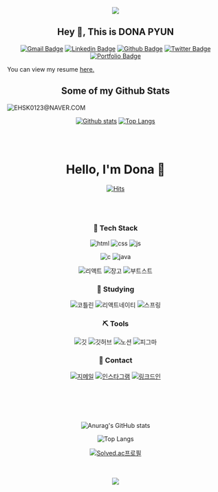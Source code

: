 <div align="center">
<img src="https://capsule-render.vercel.app/api?type=waving&color=BDBDC8&height=150&section=header" />

## Hey 👋, This is DONA PYUN
[![Gmail Badge](https://img.shields.io/badge/-EHSK0123@NAVER.COM-c14438?style=flat&logo=Gmail&logoColor=white&link=mailto:EHSK0123@NAVER.COM)](mailto:EHSK0123@NAVER.COM) 
[![Linkedin Badge](https://img.shields.io/badge/-EHSK0123@NAVER.COM-0072b1?style=flat&logo=Linkedin&logoColor=white&link=https://www.linkedin.com/in/EHSK0123@NAVER.COM/)](https://www.linkedin.com/in/EHSK0123@NAVER.COM/) [![Github Badge](https://img.shields.io/badge/-EHSK0123@NAVER.COM-grey?style=flat&logo=github&logoColor=white&link=https://github.com/EHSK0123@NAVER.COM/)](https://www.github.com/EHSK0123@NAVER.COM/) [![Twitter Badge](https://img.shields.io/badge/-EHSK0123@NAVER.COM-00acee?style=flat&logo=twitter&logoColor=white&link=https://twitter.com/EHSK0123@NAVER.COM/)](https://www.twitter.com/EHSK0123@NAVER.COM/) [![Portfolio Badge](https://img.shields.io/badge/portfolio-web-blue?style=flat&link=EHSK0123@NAVER.COM/)](EHSK0123@NAVER.COM/) <p align='left'> You can view my resume <a href='EHSK0123@NAVER.COM ' target=_blank><u>here</u>.</a></p>
## Some of my Github Stats
<p align=left> <img src=https://komarev.com/ghpvc/?username=EHSK0123@NAVER.COM alt=EHSK0123@NAVER.COM /> </p>

[![Github stats](https://github-readme-stats.vercel.app/api?username=EHSK0123@NAVER.COM&show_icons=true&include_all_commits=true)](https://github.com/EHSK0123@NAVER.COM/github-readme-stats)
[![Top Langs](https://github-readme-stats.vercel.app/api/top-langs/?username=EHSK0123@NAVER.COM&layout=compact)](https://github.com/EHSK0123@NAVER.COM/github-readme-stats)


<br/><br/>
# Hello, I'm Dona 👋

<!-- 방문자 수 체크 -->
[![Hits](https://hits.seeyoufarm.com/api/count/incr/badge.svg?url=https%3A%2F%2Fgithub.com%2Fdona0123&count_bg=%2379C83D&title_bg=%23555555&icon=&icon_color=%23E7E7E7&title=hits&edge_flat=false)](https://github.com/dona0123)        
<br/><br/><br/>




### 🚀 Tech Stack 
![html](https://img.shields.io/badge/HTML5-E34F26?style=for-the-badge&logo=html5&logoColor=white) 
![css](https://img.shields.io/badge/CSS3-1572B6?style=for-the-badge&logo=css3&logoColor=white) 
![js](https://img.shields.io/badge/JavaScript-F7DF1E?style=for-the-badge&logo=JavaScript&logoColor=white) 

![c](https://img.shields.io/badge/C-00599C?style=for-the-badge&logo=c&logoColor=white) 
![java](https://img.shields.io/badge/Java-ED8B00?style=for-the-badge&logo=openjdk&logoColor=white) 

![리액트](https://img.shields.io/badge/React-20232A?style=for-the-badge&logo=react&logoColor=61DAFB) 
![장고](https://img.shields.io/badge/Django-092E20?style=for-the-badge&logo=django&logoColor=white) 
![부트스트](https://img.shields.io/badge/Bootstrap-563D7C?style=for-the-badge&logo=bootstrap&logoColor=white)          




### 📝 Studying 
![코틀린](https://img.shields.io/badge/Kotlin-0095D5?&style=for-the-badge&logo=kotlin&logoColor=white) 
![리액트네이티](https://img.shields.io/badge/React_Native-20232A?style=for-the-badge&logo=react&logoColor=61DAFB)
![스프링](https://img.shields.io/badge/Spring-6DB33F?style=for-the-badge&logo=spring&logoColor=white)          



### ⛏️ Tools
![깃](https://img.shields.io/badge/GIT-E44C30?style=for-the-badge&logo=git&logoColor=white) 
![깃허브](https://img.shields.io/badge/GitHub-100000?style=for-the-badge&logo=github&logoColor=white) 
![노션](https://img.shields.io/badge/Notion-000000?style=for-the-badge&logo=notion&logoColor=white)
![피그마](https://img.shields.io/badge/Figma-F24E1E?style=for-the-badge&logo=figma&logoColor=white) 



### 📱 Contact
[![지메일](https://img.shields.io/badge/Gmail-D14836?style=for-the-badge&logo=gmail&logoColor=white)](mailto:ehskmagic7@gmail.com)
[![인스타그램](https://img.shields.io/badge/Instagram-E4405F?style=for-the-badge&logo=instagram&logoColor=white)](https://www.instagram.com/pyundona/)
[![링크드인](https://img.shields.io/badge/LinkedIn-0077B5?style=for-the-badge&logo=linkedin&logoColor=white)](https://www.linkedin.com/in/%EB%8F%84%EB%82%98-%ED%8E%B8-1b9181265/) 



<br/><br/><br/><br/>
<!-- 깃허브 등급 -->
![Anurag's GitHub stats](https://github-readme-stats.vercel.app/api?username=dona0123&show_icons=true&theme=dark)

<!-- 사용 언어 비율 -->
![Top Langs](https://github-readme-stats.vercel.app/api/top-langs/?username=dona0123&layout=compact&theme=dark)

<!-- 백준 -->
[![Solved.ac프로필](http://mazassumnida.wtf/api/v2/generate_badge?boj=ehsk0123)](https://solved.ac/ehsk0123)





<br/><br/>
<img src="https://capsule-render.vercel.app/api?type=waving&color=BDBDC8&height=150&section=footer" />
</div>


<!--
**dona0123/dona0123** is a ✨ _special_ ✨ repository because its `README.md` (this file) appears on your GitHub profile.

Here are some ideas to get you started:

- 🔭 I’m currently working on ...
- 🌱 I’m currently learning ...
- 👯 I’m looking to collaborate on ...
- 🤔 I’m looking for help with ...
- 💬 Ask me about ...
- 📫 How to reach me: ...
- 😄 Pronouns: ...
- ⚡ Fun fact: ...
-->
